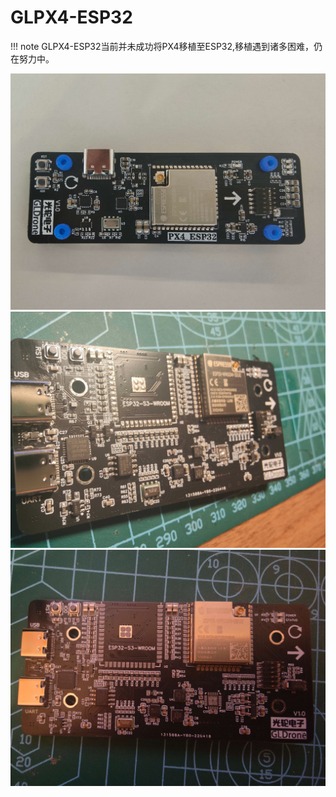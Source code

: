 # GLPX4-ESP32

!!! note
    GLPX4-ESP32当前并未成功将PX4移植至ESP32,移植遇到诸多困难，仍在努力中。

![px4](img/gl7.jpg) 
![px4](img/gl2.jpg)  
![px4](img/gl5.jpg)  